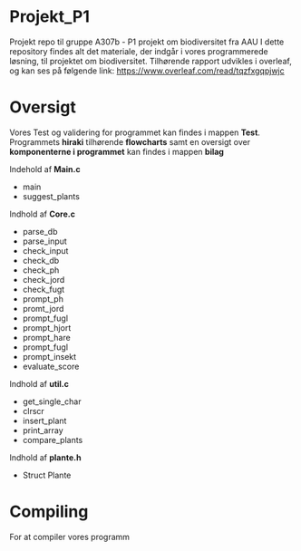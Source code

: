 # Projekt_P1 #
Projekt repo til gruppe A307b - P1 projekt om biodiversitet fra AAU 
I dette repository findes alt det materiale, der indgår i vores programmerede løsning, til projektet om biodiversitet. Tilhørende rapport udvikles i overleaf, og kan ses på følgende link:
https://www.overleaf.com/read/tqzfxgqpjwjc

# Oversigt # 
Vores Test og validering for programmet kan findes i mappen **Test**.
Programmets **hiraki** tilhørende **flowcharts** samt en oversigt over **komponenterne i programmet** kan findes i mappen **bilag**

Indehold af **Main.c**
* main
* suggest_plants

Indhold af **Core.c**
* parse_db
* parse_input
* check_input
* check_db
* check_ph
* check_jord
* check_fugt
* prompt_ph
* promt_jord
* prompt_fugl
* prompt_hjort
* prompt_hare
* prompt_fugl
* prompt_insekt
* evaluate_score

Indhold af **util.c**
* get_single_char
* clrscr
* insert_plant
* print_array
* compare_plants

Indhold af **plante.h**
* Struct Plante

# Compiling # 
For at compiler vores programm 
